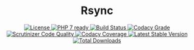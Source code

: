 <h1 align="center">Rsync</h1>
<p align="center">
    <a href="https://packagist.org/packages/xobotyi/rsync">
        <img alt="License" src="https://poser.pugx.org/xobotyi/rsync/license" />
    </a>
    <a href="https://packagist.org/packages/xobotyi/rsync">
        <img alt="PHP 7 ready" src="http://php7ready.timesplinter.ch/xobotyi/rsync/badge.svg" />
    </a>
    <a href="https://travis-ci.org/xobotyi/rsync">
        <img alt="Build Status" src="https://travis-ci.org/xobotyi/rsync.svg?branch=master" />
    </a>
    <a href="https://www.codacy.com/app/xobotyi/rsync">
        <img alt="Codacy Grade" src="https://api.codacy.com/project/badge/Grade/ba7d63cf54844f5480d6b3a58c1534a7" />
    </a>
    <a href="https://scrutinizer-ci.com/g/xobotyi/rsync/">
        <img alt="Scrutinizer Code Quality" src="https://scrutinizer-ci.com/g/xobotyi/rsync/badges/quality-score.png?b=master" />
    </a>
    <a href="https://www.codacy.com/app/xobotyi/rsync">
        <img alt="Codacy Coverage" src="https://api.codacy.com/project/badge/Coverage/ba7d63cf54844f5480d6b3a58c1534a7" />
    </a>
    <a href="https://packagist.org/packages/xobotyi/rsync">
        <img alt="Latest Stable Version" src="https://poser.pugx.org/xobotyi/rsync/v/stable" />
    </a>
    <a href="https://packagist.org/packages/xobotyi/rsync">
        <img alt="Total Downloads" src="https://poser.pugx.org/xobotyi/rsync/downloads" />
    </a>
</p>